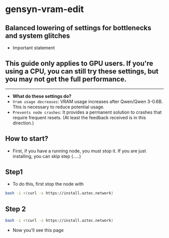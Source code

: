# gensyn-vram-edit
Balanced lowering of settings for bottlenecks and system glitches
---
* Important statement
## This guide only applies to GPU users. If you're using a CPU, you can still try these settings, but you may not get the full performance.

---

* **What do these settings do?**
* `Vram usage decreases`: VRAM usage increases after Qwen/Qwen 3-0.6B. This is necessary to reduce potential usage.
*  `Prevents node crashes`: It provides a permanent solution to crashes that require frequent resets. (At least the feedback received is in this direction.)

## How to start?

* First, if you have a running node, you must stop it. If you are just installing, you can skip step (.....)
## Step1
* To do this, first stop the node with
 ```bash
bash -i <(curl -s https://install.aztec.network)
```
## Step 2
```bash
bash -i <(curl -s https://install.aztec.network)
```
* Now you'll see this page 
